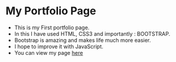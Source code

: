 # My Portfolio Page
- This is my First portfolio page.
- In this I have used HTML, CSS3 and importantly : BOOTSTRAP.
- Bootstrap is amazing and makes life much more easier.
- I hope to improve it with JavaScript.
- You can view my page [here]( https://khanna98.github.io/portfolio-page/)
